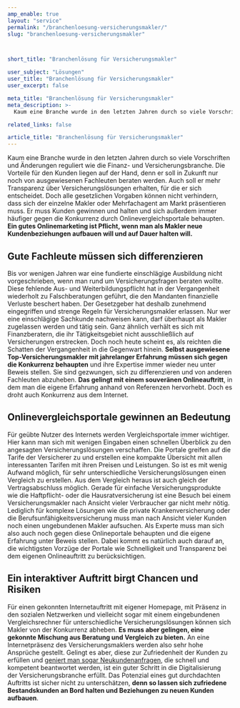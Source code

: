 ```yaml
---
amp_enable: true
layout: "service"
permalink: "/branchenloesung-versicherungsmakler/"
slug: "branchenloesung-versicherungsmakler"



short_title: "Branchenlösung für Versicherungsmakler"

user_subject: "Lösungen"
user_title: "Branchenlösung für Versicherungsmakler"
user_excerpt: false

meta_title: "Branchenlösung für Versicherungsmakler"
meta_description: >-
  Kaum eine Branche wurde in den letzten Jahren durch so viele Vorschriften und Änderungen reguliert wie die Finanz- und Versicherungsbranche. Die Vorteile für den Kunden liegen auf der Hand, denn er soll in Zukunft nur noch von ausgewiesenen Fachleuten beraten werden. Auch soll er mehr Transparenz über Versicherungslösungen erhalten, für die er sich entscheidet. Doch... Read more »

related_links: false

article_title: "Branchenlösung für Versicherungsmakler"
---
```


Kaum eine Branche wurde in den letzten Jahren durch so viele Vorschriften und Änderungen reguliert wie die Finanz- und Versicherungsbranche. Die Vorteile für den Kunden liegen auf der Hand, denn er soll in Zukunft nur noch von ausgewiesenen Fachleuten beraten werden. Auch soll er mehr Transparenz über Versicherungslösungen erhalten, für die er sich entscheidet. Doch alle gesetzlichen Vorgaben können nicht verhindern, dass sich der einzelne Makler oder Mehrfachagent am Markt präsentieren muss. Er muss Kunden gewinnen und halten und sich außerdem immer häufiger gegen die Konkurrenz durch Onlinevergleichsportale behaupten. **Ein gutes Onlinemarketing ist Pflicht, wenn man als Makler neue Kundenbeziehungen aufbauen will und auf Dauer halten will.**

## Gute Fachleute müssen sich differenzieren

Bis vor wenigen Jahren war eine fundierte einschlägige Ausbildung nicht vorgeschrieben, wenn man rund um Versicherungsfragen beraten wollte. Diese fehlende Aus- und Weiterbildungspflicht hat in der Vergangenheit wiederholt zu Falschberatungen geführt, die den Mandanten finanzielle Verluste beschert haben. Der Gesetzgeber hat deshalb zunehmend eingegriffen und strenge Regeln für Versicherungsmakler erlassen. Nur wer eine einschlägige Sachkunde nachweisen kann, darf überhaupt als Makler zugelassen werden und tätig sein. Ganz ähnlich verhält es sich mit Finanzberatern, die ihr Tätigkeitsgebiet nicht ausschließlich auf Versicherungen erstrecken. Doch noch heute scheint es, als reichten die Schatten der Vergangenheit in die Gegenwart hinein. **Selbst ausgewiesene Top-Versicherungsmakler mit jahrelanger Erfahrung müssen sich gegen die Konkurrenz behaupten** und ihre Expertise immer wieder neu unter Beweis stellen. Sie sind gezwungen, sich zu differenzieren und von anderen Fachleuten abzuheben. **Das gelingt mit einem souveränen Onlineauftritt**, in dem man die eigene Erfahrung anhand von Referenzen hervorhebt. Doch es droht auch Konkurrenz aus dem Internet.

## Onlinevergleichsportale gewinnen an Bedeutung

Für geübte Nutzer des Internets werden Vergleichsportale immer wichtiger. Hier kann man sich mit wenigen Eingaben einen schnellen Überblick zu den angesagten Versicherungslösungen verschaffen. Die Portale greifen auf die Tarife der Versicherer zu und erstellen eine kompakte Übersicht mit allen interessanten Tarifen mit ihren Preisen und Leistungen. So ist es mit wenig Aufwand möglich, für sehr unterschiedliche Versicherungslösungen einen Vergleich zu erstellen. Aus dem Vergleich heraus ist auch gleich der Vertragsabschluss möglich. Gerade für einfache Versicherungsprodukte wie die Haftpflicht- oder die Hausratversicherung ist eine Besuch bei einem Versicherungsmakler nach Ansicht vieler Verbraucher gar nicht mehr nötig. Lediglich für komplexe Lösungen wie die private Krankenversicherung oder die Berufsunfähigkeitsversicherung muss man nach Ansicht vieler Kunden noch einen ungebundenen Makler aufsuchen. Als Experte muss man sich also auch noch gegen diese Onlineportale behaupten und die eigene Erfahrung unter Beweis stellen. Dabei kommt es natürlich auch darauf an, die wichtigsten Vorzüge der Portale wie Schnelligkeit und Transparenz bei dem eigenen Onlineauftritt zu berücksichtigen.

## Ein interaktiver Auftritt birgt Chancen und Risiken

Für einen gekonnten Internetauftritt mit eigener Homepage, mit Präsenz in den sozialen Netzwerken und vielleicht sogar mit einem eingebundenen Vergleichsrechner für unterschiedliche Versicherungslösungen können sich Makler von der Konkurrenz abheben. **Es muss aber gelingen, eine gekonnte Mischung aus Beratung und Vergleich zu bieten.** An eine Internetpräsenz des Versicherungsmaklers werden also sehr hohe Ansprüche gestellt. Gelingt es aber, diese zur Zufriedenheit der Kunden zu erfüllen und [geniert man sogar Neukundenanfragen](/versicherungsleads/), die schnell und kompetent beantwortet werden, ist ein guter Schritt in die Digitalisierung der Versicherungsbranche erfüllt. Das Potenzial eines gut durchdachten Auftritts ist sicher nicht zu unterschätzen, **denn so lassen sich zufriedene Bestandskunden an Bord halten und Beziehungen zu neuen Kunden aufbauen**.
